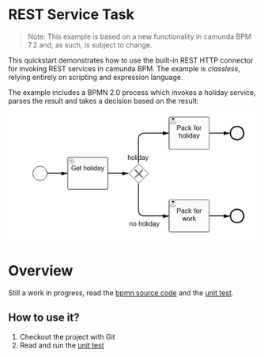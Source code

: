 # REST Service Task

> Note: This example is based on a new functionality in camunda BPM 7.2 and, as such, is subject to
> change.

This quickstart demonstrates how to use the built-in REST HTTP connector for invoking REST services
in camunda BPM. The example is *classless*, relying entirely on scripting and expression language.

The example includes a BPMN 2.0 process which invokes a holiday service, parses the result
and takes a decision based on the result:

![REST Example Process][1]

# Overview

Still a work in progress, read the [bpmn source code][3] and the [unit test][2].

## How to use it?

1. Checkout the project with Git
2. Read and run the [unit test][2]

[1]: src/main/resources/invokeRestService.png
[2]: src/test/java/org/camunda/bpm/example/servicetask/rest/ServiceTaskRestTest.java
[3]: src/main/resources/invokeRestService.bpmn

